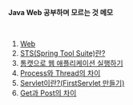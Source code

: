 **Java Web 공부하며 모르는 것 메모**

<br>

1. [Web](./WEB.md)
2. [STS(Spring Tool Suite)란?](./STS.md)
3. [톰캣으로 웹 애플리케이션 실행하기](./WEB_app.md)
4. [Process와 Thread의 차이](./thread.md)
5. [Servlet이란?(FirstServlet 만들기)](./servlet.md)
6. [Get과 Post의 차이](./GETPOST.md)
